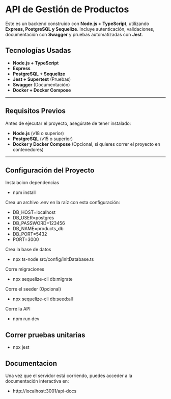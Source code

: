 # API de Gestión de Productos

Este es un backend construido con **Node.js + TypeScript**, utilizando **Express, PostgreSQL y Sequelize**.
Incluye autenticación, validaciones, documentación con **Swagger** y pruebas automatizadas con **Jest**.

## Tecnologías Usadas

- **Node.js + TypeScript**
- **Express**
- **PostgreSQL + Sequelize**
- **Jest + Supertest** (Pruebas)
- **Swagger** (Documentación)
- **Docker + Docker Compose**

---

## **Requisitos Previos**

Antes de ejecutar el proyecto, asegúrate de tener instalado:

- **Node.js** (v18 o superior)
- **PostgreSQL** (v15 o superior)
- **Docker y Docker Compose** (Opcional, si quieres correr el proyecto en contenedores)

---

## **Configuración del Proyecto**

Instalacion dependencias

- npm install

Crea un archivo .env en la raíz con esta configuración:

- DB_HOST=localhost
- DB_USER=postgres
- DB_PASSWORD=123456
- DB_NAME=products_db
- DB_PORT=5432
- PORT=3000

Crea la base de datos

- npx ts-node src/config/initDatabase.ts

Corre migraciones 

- npx sequelize-cli db:migrate

Corre el seeder (Opcional)

- npx sequelize-cli db:seed:all

Corre la API

- npm run dev

## **Correr pruebas unitarias**

- npx jest

## **Documentacion**

Una vez que el servidor está corriendo, puedes acceder a la documentación interactiva en:

 - http://localhost:3001/api-docs

